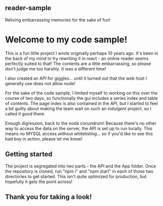 ## reader-sample
Reliving embarrassing memories for the sake of fun!

# Welcome to my code sample!
This is a fun little project I wrote originally perhaps 10 years ago. 
It's been in the back of my mind to try rewriting it in react - an online reader seems perfectly suited to that!
The contents are a little embarrassing, so please don't judge me too harshly. It was a different time!

I also created an API for giggles... until it turned out that the web host I generally use does not allow node! 

For the sake of the code sample, I limited myself to working on this over the course of two days, 
so functionally the gui includes a series index and table of contents. 
The page index is also contained in the API, but I started to feel a bit guilty about making the team wait on such an indulgent project, 
so I called it good there. 

Enough digression, back to the node conundrum! 
Because there's no other way to access the data on the server, the API is set up to run locally. This means no MYSQL access without whitelisting...
so if you'd like to see this bad boy in action, please let me know! 

## Getting started
The project is segregated into two parts - the API and the App folder. Once the repository is cloned, run "npm i" and "npm start" in each of those two directories
to get started. This isn't quite optimized for production, but hopefully it gets the point across!

## Thank you for taking a look!
